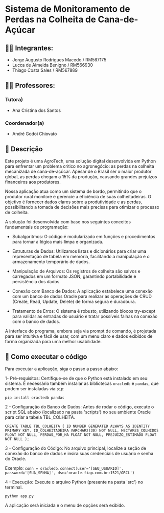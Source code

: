 # Sistema de Monitoramento de Perdas na Colheita de Cana-de-Açúcar

## 👨‍🎓 Integrantes:
- Jorge Augusto Rodrigues Macedo / RM567175
- Lucca de Almeida Benigno / RM566930
- Thiago Costa Sales / RM567889

## 👩‍🏫 Professores:
### Tutora) 
- Ana Cristina dos Santos
### Coordenador(a)
- André Godoi Chiovato

## 📜 Descrição

Este projeto é uma AgroTech, uma solução digital desenvolvida em Python para enfrentar um problema crítico no agronegócio: as perdas na colheita mecanizada de cana-de-açúcar. Apesar de o Brasil ser o maior produtor global, as perdas chegam a 15% da produção, causando grandes prejuízos financeiros aos produtores.

Nossa aplicação atua como um sistema de bordo, permitindo que o produtor rural monitore e gerencie a eficiência de suas colheitadeiras. O objetivo é fornecer dados claros sobre a produtividade e as perdas, possibilitando a tomada de decisões mais precisas para otimizar o processo de colheita.

A solução foi desenvolvida com base nos seguintes conceitos fundamentais de programação:

- Subalgoritmos: O código é modularizado em funções e procedimentos para tornar a lógica mais limpa e organizada.

- Estruturas de Dados: Utilizamos listas e dicionários para criar uma representação de tabela em memória, facilitando a manipulação e o armazenamento temporário de dados.

- Manipulação de Arquivos: Os registros de colheita são salvos e carregados em um formato JSON, garantindo portabilidade e persistência dos dados.

- Conexão com Banco de Dados: A aplicação estabelece uma conexão com um banco de dados Oracle para realizar as operações de CRUD (Create, Read, Update, Delete) de forma segura e duradoura.

- Tratamento de Erros: O sistema é robusto, utilizando blocos try-except para validar as entradas do usuário e tratar possíveis falhas na conexão com o banco de dados.

A interface do programa, embora seja via prompt de comando, é projetada para ser intuitiva e fácil de usar, com um menu claro e dados exibidos de forma organizada para uma melhor usabilidade.

## 🔧 Como executar o código
Para executar a aplicação, siga o passo a passo abaixo:

1- Pré-requisitos: Certifique-se de que o Python está instalado em seu sistema. É necessário também instalar as bibliotecas `oracledb` e `pandas`, que podem ser instaladas via `pip`:

`pip install oracledb pandas`

2 - Configuração do Banco de Dados: Antes de rodar o código, execute o script SQL abaixo (localizado na pasta 'scripts') no seu ambiente Oracle para criar a tabela TBL_COLHEITA.

`CREATE TABLE TBL_COLHEITA (
    ID NUMBER GENERATED ALWAYS AS IDENTITY PRIMARY KEY,
    ID_COLHEITADEIRA VARCHAR2(30) NOT NULL,
    HECTARES_COLHIDOS FLOAT NOT NULL,
    PERDAS_POR_HA FLOAT NOT NULL,
    PREJUIZO_ESTIMADO FLOAT NOT NULL
);`

3 - Configuração do Código: No arquivo principal, localize a seção de conexão do banco de dados e insira suas credenciais de usuário e senha do Oracle.

Exemplo:
`conn = oracledb.connect(user='[SEU_USUARIO]', password='[SUA_SENHA]', dsn='oracle.fiap.com.br:1521/ORCL')`

4 - Execução: Execute o arquivo Python (presente na pasta 'src') no terminal.

`python app.py`

A aplicação será iniciada e o menu de opções será exibido.
